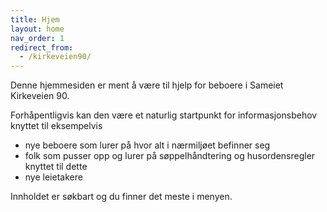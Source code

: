 ```yaml
---
title: Hjem
layout: home
nav_order: 1
redirect_from:
  - /kirkeveien90/
---
```


Denne hjemmesiden er ment å være til hjelp for beboere i Sameiet Kirkeveien 90.

Forhåpentligvis kan den være et naturlig startpunkt for informasjonsbehov knyttet til eksempelvis
- nye beboere som lurer på hvor alt i nærmiljøet befinner seg
- folk som pusser opp og lurer på søppelhåndtering og husordensregler knyttet til dette
- nye leietakere 

Innholdet er søkbart og du finner det meste i menyen.

<!-- https://www.dropbox.com/scl/fi/ymg209dj53eoi1vcymcmw/Oppslag-om-hjemmeside.pdf?rlkey=k8d0c6gnpa79f0r4zyi1153g9&dl=0
-->
